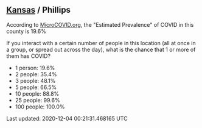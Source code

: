 
## [Kansas](/united-states/kansas) / Phillips

According to [MicroCOVID.org](http://microcovid.org),
the "Estimated Prevalence" of COVID in this county is 19.6%

If you interact with a certain number of people in this location
(all at once in a group, or spread out across the day), what is the chance that
1 or more of them has COVID?

- 1 person: 19.6%
- 2 people: 35.4%
- 3 people: 48.1%
- 5 people: 66.5%
- 10 people: 88.8%
- 25 people: 99.6%
- 100 people: 100.0%

Last updated: 2020-12-04 00:21:31.468165 UTC
